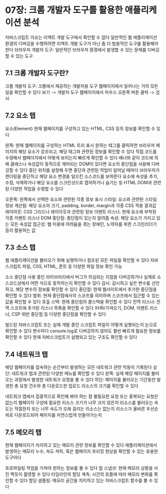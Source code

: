 
# 07장: 크롬 개발자 도구를 활용한 애플리케이션 분석

자바스크립트 이슈는 리액트 개발 도구에서 확인할 수 없다
일반적인 웹 애플리케이션 환경의 디버깅을 수행하려면 리액트 개발 도구가 아닌 좀 더 범용적인 도구를 활용해야 한다
브라우저 개발자 도구: 일반적인 브라우저 환경에서 발생할 수 있는 문제를 디버깅할 수 있는 도구

## 7.1 크롬 개발자 도구란?

크롬 개발자 도구: 크롬에서 제공하는 개발자용 도구
웹페이지에서 일어나는 거의 모든 일을 확인할 수 있다
보기 -> 개발자 도구
웹페이지에서 마우스 오른쪽 버튼 클릭 -> 검사

## 7.2 요소 탭

요소(Element)
현재 웹페이지를 구성하고 있는 HTML, CSS 등의 정보를 확인할 수 있다

왼쪽: 현재 웹페이지를 구성하는 HTML 트리 표시
원하는 태그를 클릭하면 브라우저 페이지의 해당 요소가 강조되고, 해당 태그와 관련된 정보를 확인할 수 있다
직접 코드를 수정해서 웹페이지에서 어떻게 보이는지 빠르게 확인할 수 있다
배너와 같이 코드에 의해 클래스나 속성값이 동적으로 제어되는 DOM이 있다면 요소의 중단점을 사용해 디버깅할 수 있다
중단 위치를 설정해 두면 중단과 관련된 작업이 일어날 때마다 브러우저가 렌더링을 중단하고 해당 요소 변경을 일으킨 소스코드를 보여준다
요소에 속성을 추가, 수정, 삭제하거나 해당 요소를 스크린샷으로 캡처하거나 숨기는 등 HTML DOM과 관련된 다양한 작업을 수행할 수 있다

오른쪽: 왼쪽에서 선택한 요소와 관련된 각종 정보 표시
스타일: 요소와 관련된 스타일 정보
계산됨: 해당 요소의 크기, padding, border, margin과 각종 CSS 적용 결과값
레이아웃: CSS 그리드나 레이아웃과 관련된 정보
이벤트 리스너: 현재 요소에 부착된 각종 이벤트 리스너
DOM 중단점: 중단점이 있는지 알려줌
속성: 해당 요소가 가지고 있는 모든 속성값
접근성: 웹 이용에 어려움을 겪는 장애인, 노약자를 위한 스크린리더기 등이 활용하는 값

## 7.3 소스 탭

웹 애플리케이션을 불러오기 위해 실행하거나 참조된 모든 파일을 확인할 수 있다
자바스크립트 파일, CSS, HTML, 폰트 등 다양한 파일 정보 확인 가능

소스 중단점
사용 중인 라이브러리에서 버그가 의심되는 지점을 디버깅하거나 실제로 소스코드상에서 어떤 식으로 동작하는지 확인할 수 있다
감시: 감시하고 싶은 변수를 선언하고, 해당 변수의 정보를 확인할 수 있다
중단점: 현재 웹사이트에서 추가한 중단점을 확인할 수 있다
범위: 현재 중단점에서의 스코프를 의미하며 스코프에서 접근할 수 있는 값을 확인할 수 있다
호출 스택: 현재 중단점의 콜스택을 확인할 수 있다
전역 리스너: 전역 스코프에 추가된 리스너 목록을 확인할 수 있다
XHR/가져오기, DOM, 이벤트 리스너, CSP 위반 중단점 등 다양한 중단점을 확인할 수 있다

빌드된 자바스크립트 또는 실제 개발 중인 스크립트 파일이 어떻게 실행되는지 눈으로 확인할 수 있다
변수마다 console.log로 디버깅하지 않아도 훨씬 빠르게 필요한 정보를 확인할 수 있다
현재 자바스크립트가 실행되고 있는 구조도 확인할 수 있다

## 7.4 네트워크 탭

해당 웹페이지를 접속하는 순간부터 발생하는 모든 네트워크 관련 작동이 기록된다
상단: 네트워크 탭과 관련된 다양한 메뉴를 확인할 수 있다
왼쪽: 실제 해당 페이지를 불러오는 과정에서 발생한 네트워크 요청을 볼 수 있다
하단: 페이지를 불러오는 기간동안 발생한 총 요청 건수와 총 다운로드한 업로드 리소스의 크기를 확인할 수 있다

네트워크 앱에서 집중적으로 확인해 봐야 하는 점
불필요한 요청 또는 중복되는 요청은 없는지
웹페이지 구성에 필요한 리소스 크기가 너무 크지 않은지
리소스를 불러오는 속도는 적절한지 또는 너무 속도가 오래 걸리는 리소스는 없는지
리소스가 올바른 우선순위로 다운로드되어 페이지를 자연스럽게 만들어가는지

## 7.5 메모리 탭

현재 웹페이지가 차지하고 있는 메모리 관련 정보를 확인할 수 있다
애플리케이션에서 발생하는 메모리 누수, 속도 저하, 혹은 웹페이지 프리징 현상을 확인할 수 있는 유용한 도구이다

프로파일링 작업을 거쳐야 원하는 정보를 볼 수 있다
힙 스냅샷: 현재 메모리 상황을 사진 찍듯이 촬영할 수 있다
타임라인의 할당 계측: 시간의 흐름에 따라 메모리 변화를 확인할 수 있다
할당 샘플링: 메모리 공간을 차지하고 있는 자바스크립트 함수를 볼 수 있다
